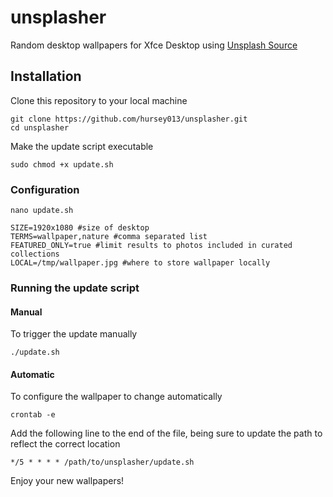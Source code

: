 # unsplasher
Random desktop wallpapers for Xfce Desktop using [Unsplash Source](https://source.unsplash.com/)

## Installation
Clone this repository to your local machine
```
git clone https://github.com/hursey013/unsplasher.git
cd unsplasher
```
Make the update script executable
```
sudo chmod +x update.sh
```

### Configuration
```
nano update.sh
```
```
SIZE=1920x1080 #size of desktop
TERMS=wallpaper,nature #comma separated list
FEATURED_ONLY=true #limit results to photos included in curated collections
LOCAL=/tmp/wallpaper.jpg #where to store wallpaper locally
```
### Running the update script
#### Manual
To trigger the update manually
```
./update.sh
```
#### Automatic
To configure the wallpaper to change automatically
```
crontab -e
```
Add the following line to the end of the file, being sure to update the path to reflect the correct location
```
*/5 * * * * /path/to/unsplasher/update.sh
```
Enjoy your new wallpapers!
